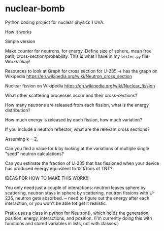 # nuclear-bomb

Python coding project for nuclear physics 1 UVA.

How it works

Simple version

Make counter for neutrons, for energy. Define size of sphere, mean free path, cross-section/probability. This is what I have in my `tester.py` file. Works okay!

Resources to look at 
Graph for cross section for U-235 -> has the graph on Wikipedia
https://en.wikipedia.org/wiki/Neutron_cross_section

Nuclear fission on Wikipedia
https://en.wikipedia.org/wiki/Nuclear_fission

What other scattering processes occur and their cross-sections?

How many neutrons are released from each fission, what is the energy distribution?

How much energy is released by each fission, how much variation?

If you include a neutron reflector, what are the relevant cross sections?

Assuming k = 2,

Can you find a value for k by looking at the variations of multiple single "seed" neutron calculations?

Can you estimate the fraction of U-235 that has fissioned when your device has produced energy equivalent to 15 kTons of TNT?

IDEAS FOR HOW TO MAKE THIS WORK!!!

You only need just a couple of interactions: neutron leaves sphere by scattering, neutron stays in sphere by scattering, neutron fissions with U-235, neutron gets absorbed. ~ need to figure out the energy after each interaction, or you won't be able tot get it realistic.

Pratik uses a class in python for Neutron(), which holds the generation, position, energy, interactions, and position. (I'm currently doing this with functions and stored variables in lists, not with classes.)